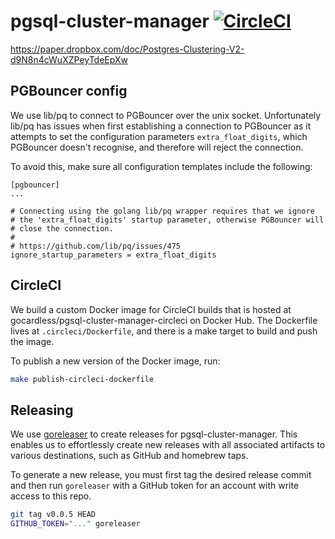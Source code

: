 # pgsql-cluster-manager [![CircleCI](https://circleci.com/gh/gocardless/pgsql-cluster-manager.svg?style=svg&circle-token=38c8f4dc817216aa6a02b3bf67435fe2f1d72189)](https://circleci.com/gh/gocardless/pgsql-cluster-manager)

https://paper.dropbox.com/doc/Postgres-Clustering-V2-d9N8n4cWuXZPeyTdeEpXw

## PGBouncer config

We use lib/pq to connect to PGBouncer over the unix socket. Unfortunately lib/pq
has issues when first establishing a connection to PGBouncer as it attempts to
set the configuration parameters `extra_float_digits`, which PGBouncer doesn't
recognise, and therefore will reject the connection.

To avoid this, make sure all configuration templates include the following:

```
[pgbouncer]
...

# Connecting using the golang lib/pq wrapper requires that we ignore
# the 'extra_float_digits' startup parameter, otherwise PGBouncer will
# close the connection.
#
# https://github.com/lib/pq/issues/475
ignore_startup_parameters = extra_float_digits
```

## CircleCI

We build a custom Docker image for CircleCI builds that is hosted at
gocardless/pgsql-cluster-manager-circleci on Docker Hub. The Dockerfile lives at
`.circleci/Dockerfile`, and there is a make target to build and push the image.

To publish a new version of the Docker image, run:

```bash
make publish-circleci-dockerfile
```

## Releasing

We use [goreleaser](https://github.com/goreleaser/goreleaser) to create releases
for pgsql-cluster-manager. This enables us to effortlessly create new releases
with all associated artifacts to various destinations, such as GitHub and
homebrew taps.

To generate a new release, you must first tag the desired release commit and
then run `goreleaser` with a GitHub token for an account with write access to
this repo.

```sh
git tag v0.0.5 HEAD
GITHUB_TOKEN="..." goreleaser
```
